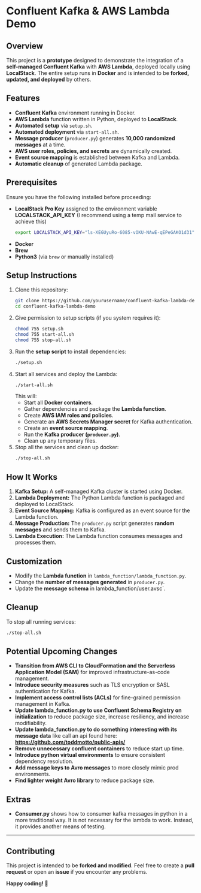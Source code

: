 # Confluent Kafka & AWS Lambda Demo

## Overview
This project is a **prototype** designed to demonstrate the integration of a **self-managed Confluent Kafka** with **AWS Lambda**, deployed locally using **LocalStack**. The entire setup runs in **Docker** and is intended to be **forked, updated, and deployed** by others.

## Features
- **Confluent Kafka** environment running in Docker.
- **AWS Lambda** function written in Python, deployed to **LocalStack**.
- **Automated setup** via `setup.sh`.
- **Automated deployment** via `start-all.sh`.
- **Message producer** (`producer.py`) generates **10,000 randomized messages** at a time.
- **AWS user roles, policies, and secrets** are dynamically created.
- **Event source mapping** is established between Kafka and Lambda.
- **Automatic cleanup** of generated Lambda package.

## Prerequisites
Ensure you have the following installed before proceeding:
- **LocalStack Pro Key** assigned to the environment variable **LOCALSTACK_API_KEY** (I recommend using a temp mail service to achieve this)
  ```sh
  export LOCALSTACK_API_KEY="ls-XEGUyuRo-6085-vOKU-NAwE-qEPeGAKO1d31"
   ```
- **Docker**
- **Brew**
- **Python3** (via `brew` or manually installed)

## Setup Instructions
1. Clone this repository:
   ```sh
   git clone https://github.com/yourusername/confluent-kafka-lambda-demo.git
   cd confluent-kafka-lambda-demo
   ```
2. Give permission to setup scripts (if you system requires it):
   ```sh
   chmod 755 setup.sh
   chmod 755 start-all.sh
   chmod 755 stop-all.sh
   ```
3. Run the **setup script** to install dependencies:
   ```sh
   ./setup.sh
   ```
4. Start all services and deploy the Lambda:
   ```sh
   ./start-all.sh
   ```
   This will:
    - Start all **Docker containers**.
    - Gather dependencies and package the **Lambda function**.
    - Create **AWS IAM roles and policies**.
    - Generate an **AWS Secrets Manager secret** for Kafka authentication.
    - Create an **event source mapping**.
    - Run the **Kafka producer (`producer.py`)**.
    - Clean up any temporary files.
5. Stop all the services and clean up docker:
   ```sh
   ./stop-all.sh
   ```

## How It Works
1. **Kafka Setup:** A self-managed Kafka cluster is started using Docker.
2. **Lambda Deployment:** The Python Lambda function is packaged and deployed to LocalStack.
3. **Event Source Mapping:** Kafka is configured as an event source for the Lambda function.
4. **Message Production:** The `producer.py` script generates **random messages** and sends them to Kafka.
5. **Lambda Execution:** The Lambda function consumes messages and processes them.

## Customization
- Modify the **Lambda function** in `lambda_function/lambda_function.py`.
- Change the **number of messages generated** in `producer.py`.
- Update the **message schema** in lambda_function/user.avsc`.

## Cleanup
To stop all running services:
```sh
./stop-all.sh
```

## Potential Upcoming Changes
- **Transition from AWS CLI to CloudFormation and the Serverless Application Model (SAM)** for improved infrastructure-as-code management.
- **Introduce security measures** such as TLS encryption or SASL authentication for Kafka.
- **Implement access control lists (ACLs)** for fine-grained permission management in Kafka.
- **Update lambda_function.py to use Confluent Schema Registry on initialization** to reduce package size, increase resiliency, and increase modifiability.
- **Update lambda_function.py to do something interesting with its message data** like call an api found here: **https://github.com/toddmotto/public-apis/**
- **Remove unnecessary confluent containers** to reduce start up time.
- **Introduce python virtual environments** to ensure consistent dependency resolution.
- **Add message keys to Avro messages** to more closely mimic prod environments.
- **Find lighter weight Avro library** to reduce package size. 


## Extras
- **Consumer.py** shows how to consumer kafka messages in python in a more traditional way.  It is not necessary for the lambda to work.  Instead, it provides another means of testing. 

---

## Contributing
This project is intended to be **forked and modified**. Feel free to create a **pull request** or open an **issue** if you encounter any problems.


**Happy coding! 🚀**

